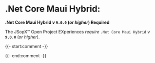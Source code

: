﻿
# .Net Core Maui Hybrid:

**.Net Core Maui Hybrid v `9.0.0` (_or higher_) Required**

The JSopX™ Open Project EXperiences _require_ `.Net Core Maui Hybrid` v **`9.0.0`** (_or higher_). 

{{- start:comment -}}
<!-- START JSOPX NOVA DOCX HEADER
group: 'Technologies'
subGroup: '.Net Core Maui Hybrid'
isDraft: false
isProductionReady: true
toc: true
END JSOPX NOVA DOCX HEADER -->
{{- end:comment -}}